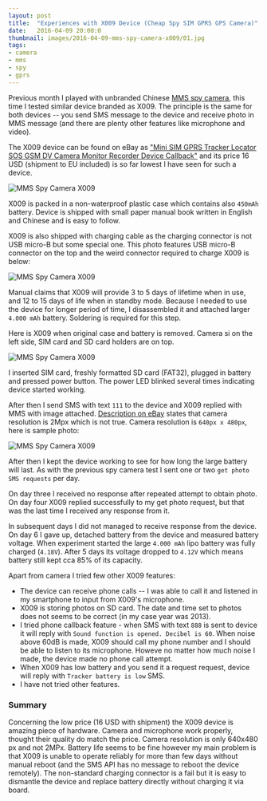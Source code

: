 ```yaml
---
layout: post
title:  "Experiences with X009 Device (Cheap Spy SIM GPRS GPS Camera)"
date:   2016-04-09 20:00:0
thumbnail: images/2016-04-09-mms-spy-camera-x009/01.jpg
tags:
- camera
- mms
- spy
- gprs
---
```


Previous month I played with unbranded Chinese [MMS spy camera](https://petervojtek.github.io/diy/2016/03/10/mms-spy-camera.html), this time I tested similar device branded as X009. The principle is the same for both devices -- you send SMS message to the device and receive photo in MMS message (and there are plenty other features like microphone and video).

The X009 device can be found on eBay as ["Mini SIM GPRS Tracker Locator SOS GSM DV Camera Monitor Recorder Device Callback"](http://www.ebay.com/itm/321967172495) and its price 16 USD (shipment to EU included) is so far lowest I have seen for such a device.

![MMS Spy Camera X009]({{site.baseurl}}/images/2016-04-09-mms-spy-camera-x009/01.jpg "MMS Spy Camera X009")

X009 is packed in a non-waterproof plastic case which contains also `450mAh` battery. Device is shipped with small paper manual book written in English and Chinese and is easy to follow.

X009 is also shipped with charging cable as the charging connector is not USB micro-B but some special one. This photo features USB micro-B connector on the top and the weird connector required to charge X009 is below:

![MMS Spy Camera X009]({{site.baseurl}}/images/2016-04-09-mms-spy-camera-x009/04.jpg "MMS Spy Camera X009")

Manual claims that X009 will provide 3 to 5 days of lifetime when in use, and 12 to 15 days of life when in standby mode. Because I needed to use the device for longer period of time, I disassembled it and attached larger `4.000 mAh` battery. Soldering is required for this step.

Here is X009 when original case and battery is removed. Camera si on the left side, SIM card and SD card holders are on top.

![MMS Spy Camera X009]({{site.baseurl}}/images/2016-04-09-mms-spy-camera-x009/03.jpg "MMS Spy Camera X009")

I inserted SIM card, freshly formatted SD card (FAT32), plugged in battery and pressed power button. The power LED blinked several times indicating device started working.

After then I send SMS with text `111` to the device and X009 replied with MMS with image attached. [Description on eBay](http://www.ebay.com/itm/321967172495) states that camera resolution is 2Mpx which is not true. Camera resolution is `640px x 480px`, here is sample photo:

![MMS Spy Camera X009]({{site.baseurl}}/images/2016-04-09-mms-spy-camera-x009/05.jpg "MMS Spy Camera X009")

After then I kept the device working to see for how long the large battery will last. As with the previous spy camera test I sent one or two `get photo SMS requests` per day.

On day three I received no response after repeated attempt to obtain photo.
On day four X009 replied successfully to my get photo request, but that was the last time I received any response from it.

In subsequent days I did not managed to receive response from the device. On day 6 I gave up, detached battery from the device and measured battery voltage. When experiment started the large `4.000 mAh` lipo battery was fully charged (`4.18V`). After 5 days its voltage dropped to `4.12V` which means battery still kept cca 85% of its capacity.

Apart from camera I tried few other X009 features:

* The device can receive phone calls -- I was able to call it and listened in my smartphone to input from X009's microphone.
* X009 is storing photos on SD card. The date and time set to photos does not seems to be correct (in my case year was 2013).
* I tried phone callback feature - when SMS with text `888` is sent to device it will reply with `Sound function is opened. Decibel is 60`. When noise above 60dB is made, X009 should call my phone number and I should be able to listen to its microphone.
Howeve no matter how much noise I made, the device made no phone call attempt.
* When X009 has low battery and you send it a request request, device will reply with `Tracker battery is low` SMS.
* I have not tried other features.

### Summary

Concerning the low price (16 USD with shipment) the X009 device is amazing piece of hardware. Camera and microphone work properly, thought their quality do match the price. Camera resolution is only 640x480 px and not 2MPx. Battery life seems to be fine however my main problem is that X009 is unable to operate reliably for more than few days without manual reboot (and the SMS API has no message to reboot the device remotely).
The non-standard charging connector is a fail but it is easy to dismantle the device and replace battery directly without charging it via board.